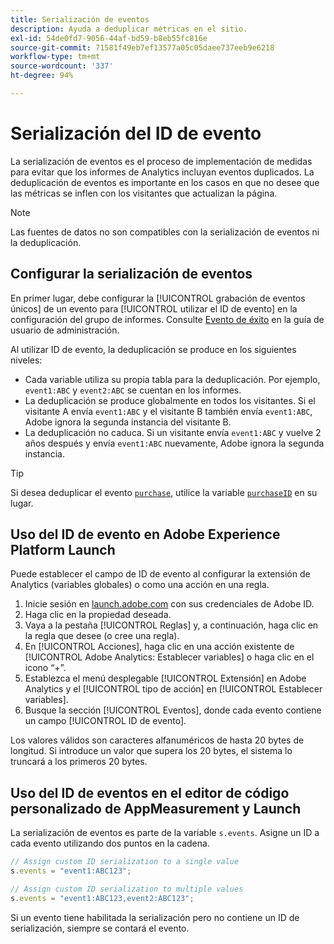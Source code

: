 ```yaml
---
title: Serialización de eventos
description: Ayuda a deduplicar métricas en el sitio.
exl-id: 54de0fd7-9056-44af-bd59-b8eb55fc816e
source-git-commit: 71581f49eb7ef13577a05c05daee737eeb9e6218
workflow-type: tm+mt
source-wordcount: '337'
ht-degree: 94%

---
```


# Serialización del ID de evento

La serialización de eventos es el proceso de implementación de medidas para evitar que los informes de Analytics incluyan eventos duplicados. La deduplicación de eventos es importante en los casos en que no desee que las métricas se inflen con los visitantes que actualizan la página.

>[!NOTE]
>
>Las fuentes de datos no son compatibles con la serialización de eventos ni la deduplicación.

## Configurar la serialización de eventos

En primer lugar, debe configurar la [!UICONTROL grabación de eventos únicos] de un evento para [!UICONTROL utilizar el ID de evento] en la configuración del grupo de informes. Consulte [Evento de éxito](/help/admin/admin/c-success-events/success-event.md) en la guía de usuario de administración.

Al utilizar ID de evento, la deduplicación se produce en los siguientes niveles:

* Cada variable utiliza su propia tabla para la deduplicación. Por ejemplo, `event1:ABC` y `event2:ABC` se cuentan en los informes.
* La deduplicación se produce globalmente en todos los visitantes. Si el visitante A envía `event1:ABC` y el visitante B también envía `event1:ABC`, Adobe ignora la segunda instancia del visitante B.
* La deduplicación no caduca. Si un visitante envía `event1:ABC` y vuelve 2 años después y envía `event1:ABC` nuevamente, Adobe ignora la segunda instancia.

>[!TIP]
>
>Si desea deduplicar el evento [`purchase`](event-purchase.md), utilice la variable [`purchaseID`](../purchaseid.md) en su lugar.

## Uso del ID de evento en Adobe Experience Platform Launch

Puede establecer el campo de ID de evento al configurar la extensión de Analytics (variables globales) o como una acción en una regla.

1. Inicie sesión en [launch.adobe.com](https://launch.adobe.com) con sus credenciales de Adobe ID.
2. Haga clic en la propiedad deseada.
3. Vaya a la pestaña [!UICONTROL Reglas] y, a continuación, haga clic en la regla que desee (o cree una regla).
4. En [!UICONTROL Acciones], haga clic en una acción existente de [!UICONTROL Adobe Analytics: Establecer variables] o haga clic en el icono “+”.
5. Establezca el menú desplegable [!UICONTROL Extensión] en Adobe Analytics y el [!UICONTROL tipo de acción] en [!UICONTROL Establecer variables].
6. Busque la sección [!UICONTROL Eventos], donde cada evento contiene un campo [!UICONTROL ID de evento].

Los valores válidos son caracteres alfanuméricos de hasta 20 bytes de longitud. Si introduce un valor que supera los 20 bytes, el sistema lo truncará a los primeros 20 bytes.

## Uso del ID de eventos en el editor de código personalizado de AppMeasurement y Launch

La serialización de eventos es parte de la variable `s.events`. Asigne un ID a cada evento utilizando dos puntos en la cadena.

```js
// Assign custom ID serialization to a single value
s.events = "event1:ABC123";

// Assign custom ID serialization to multiple values
s.events = "event1:ABC123,event2:ABC123";
```

Si un evento tiene habilitada la serialización pero no contiene un ID de serialización, siempre se contará el evento.
